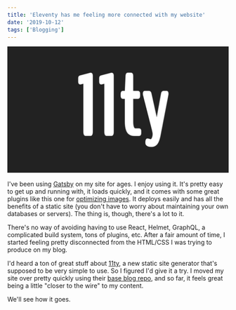 ```yaml
---
title: 'Eleventy has me feeling more connected with my website'
date: '2019-10-12'
tags: ['Blogging']
---
```


![Eleventy Logo.](./11ty_logo.png)

I've been using [Gatsby](https://www.gatsbyjs.org) on my site for ages. I enjoy using it. It's pretty easy to get up and running with, it loads quickly, and it comes with some great plugins like this one for [optimizing images](https://www.gatsbyjs.org/docs/working-with-images/). It deploys easily and has all the benefits of a static site (you don't have to worry about maintaining your own databases or servers). The thing is, though, there's a lot to it.

<!-- excerpt -->

There's no way of avoiding having to use React, Helmet, GraphQL, a complicated build system, tons of plugins, etc. After a fair amount of time, I started feeling pretty disconnected from the HTML/CSS I was trying to produce on my blog.

I'd heard a ton of great stuff about [11ty](https://www.11ty.io), a new static site generator that's supposed to be very simple to use. So I figured I'd give it a try. I moved my site over pretty quickly using their [base blog repo](https://github.com/11ty/eleventy-base-blog), and so far, it feels great being a little "closer to the wire" to my content.

We'll see how it goes.
